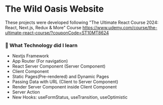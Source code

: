 # The Wild Oasis Website
These projects were developed following "The Ultimate React Course 2024: React, Next.js, Redux & More" Course https://www.udemy.com/course/the-ultimate-react-course/?couponCode=ST10MT8624

### 🤔 What Technology did I learn
- Nextjs Framework
- App Router (For navigation)
- React Server Component (Server Component)
- Client Component
- Static Pages(Pre-rendered) and Dynamic Pages
- Passing Data with URL (Client to Server Component)
- Render Server Component inside Client Component
- Server Action
- New Hooks: useFormStatus, useTransition, useOptimistic
